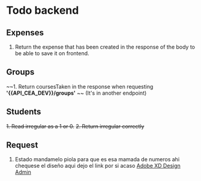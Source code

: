 # Todo backend

<!-- Language ENGLISH -->

## Expenses 
   1. Return the expense that has been created in the response of the body to be able to save it on frontend.

## Groups 
   ~~1. Return coursesTaken in the response when requesting **'{{API_CEA_DEV}}/groups'**  ~~ (It's in another endpoint)
## Students 
  ~~1. Read irregular as a 1 or 0.~~
  ~~2. Return irregular correctly~~

## Request 
   1. Estado mandamelo piola para que es esa mamada de numeros
   ahi chequese el diseño 
   aqui dejo el link por si acaso
   [Adobe XD Design Admin](https://xd.adobe.com/view/033c60fd-b571-408b-b462-966e761cf880-566f/screen/d4a2b067-4736-4b81-9f53-c9385e4c7139/)
   
 